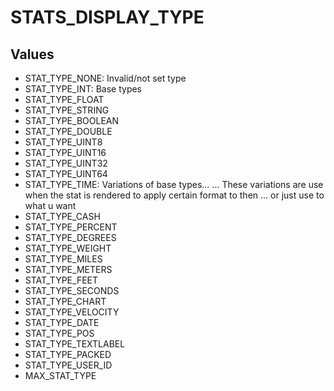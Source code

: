 # STATS_DISPLAY_TYPE

## Values
* STAT_TYPE_NONE: Invalid/not set type
* STAT_TYPE_INT: Base types
* STAT_TYPE_FLOAT
* STAT_TYPE_STRING
* STAT_TYPE_BOOLEAN
* STAT_TYPE_DOUBLE
* STAT_TYPE_UINT8
* STAT_TYPE_UINT16
* STAT_TYPE_UINT32
* STAT_TYPE_UINT64
* STAT_TYPE_TIME: Variations of base types...
... These variations are use when the stat is rendered to apply certain format to then ... or just use to what u want
* STAT_TYPE_CASH
* STAT_TYPE_PERCENT
* STAT_TYPE_DEGREES
* STAT_TYPE_WEIGHT
* STAT_TYPE_MILES
* STAT_TYPE_METERS
* STAT_TYPE_FEET
* STAT_TYPE_SECONDS
* STAT_TYPE_CHART
* STAT_TYPE_VELOCITY
* STAT_TYPE_DATE
* STAT_TYPE_POS
* STAT_TYPE_TEXTLABEL
* STAT_TYPE_PACKED
* STAT_TYPE_USER_ID
* MAX_STAT_TYPE